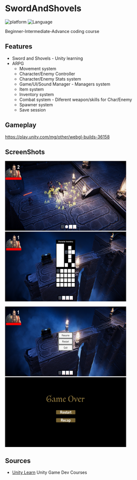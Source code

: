 # SwordAndShovels

![platform](https://img.shields.io/badge/Platform-Unity-yellow.svg)
![Language](https://img.shields.io/badge/Language-C%23-orange.svg)

Beginner-Intermediate-Advance coding course

## Features
  
* Sword and Shovels - Unity learning
* ARPG
  - Movement system
  - Character/Enemy Controller
  - Character/Enemy Stats system
  -  Game/UI/Sound Manager - Managers system
  - Item system
  - Inventory system
  -  Combat system - Diferent weapon/skills for Char/Enemy
  -  Spawner system
  - Save session

## Gameplay
https://play.unity.com/mg/other/webgl-builds-36158

## ScreenShots
<img src="Images/p1.png" height='230x' width='400'/>&nbsp;&nbsp;&nbsp;&nbsp;
<img src="Images/p2.png" height='230x' width='400'/>

<img src="Images/p3.png" height='230x' width='400'/>&nbsp;&nbsp;&nbsp;&nbsp;
<img src="Images/p4.png" height='230x' width='400'/>

## Sources

* <a href="https://learn.unity.com/">Unity Learn</a> Unity Game Dev Courses

